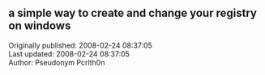 ## a simple way to create and change your registry on windows  
Originally published: 2008-02-24 08:37:05  
Last updated: 2008-02-24 08:37:05  
Author: Pseudonym Pcrlth0n  
  
